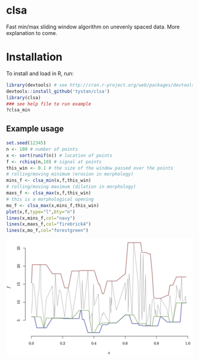 # clsa
Fast min/max sliding window algorithm on unevenly spaced data. More explanation to come.

# Installation
To install and load in R, run:
```R
library(devtools) # see http://cran.r-project.org/web/packages/devtools/README.html
devtools::install_github('tystan/clsa')
library(clsa)
### see help file to run example
?clsa_min
```

## Example usage
```R
set.seed(12345)
n <- 100 # number of points
x <- sort(runif(n)) # location of points
f <- rchisq(n,10) # signal at points
this_win <- 0.1 # the size of the window passed over the points
# rolling/moving minimum (erosion in morphology)
mins_f <- clsa_min(x,f,this_win)
# rolling/moving maximum (dilation in morphology)
maxs_f <- clsa_max(x,f,this_win)
# this is a morphological opening
mo_f <- clsa_max(x,mins_f,this_win)
plot(x,f,type="l",bty="n")
lines(x,mins_f,col="navy")
lines(x,maxs_f,col="firebrick4")
lines(x,mo_f,col="forestgreen")
```

![](https://github.com/tystan/clsa/blob/master/example.png)
